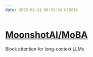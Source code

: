 ```yaml
---
date: 2025-02-21 06:52:54.879214
---
```


# [MoonshotAI/MoBA](https://github.com/MoonshotAI/MoBA)

Block attention for long-context LLMs